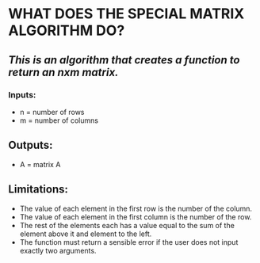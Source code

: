 # WHAT DOES THE SPECIAL MATRIX ALGORITHM DO?
## *This is an algorithm that creates a function to return an nxm matrix.*

### Inputs:
* n = number of rows
* m = number of columns

## Outputs:
* A = matrix A

## Limitations:
* The value of each element in the first row is the number of the column.
* The value of each element in the first column is the number of the row.
* The rest of the elements each has a value equal to the sum of the element above it and element to the left.
* The function must return a sensible error if the user does not input exactly two arguments.
